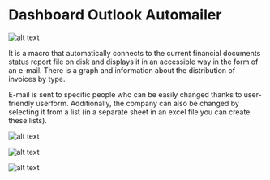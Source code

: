 # Dashboard Outlook Automailer

![alt text](https://i.imgur.com/FHrBnqP.png)

It is a macro that automatically connects to the current financial documents status report file on disk and displays it in an accessible way in the form of an e-mail. There is a graph and information about the distribution of invoices by type.

E-mail is sent to specific people who can be easily changed thanks to user-friendly userform. Additionally, the company can also be changed by selecting it from a list (in a separate sheet in an excel file you can create these lists).

![alt text](https://i.imgur.com/9adbc0C.png)

![alt text](https://i.imgur.com/8FD0uAo.png)

![alt text](https://i.imgur.com/RP3cEOe.png)
